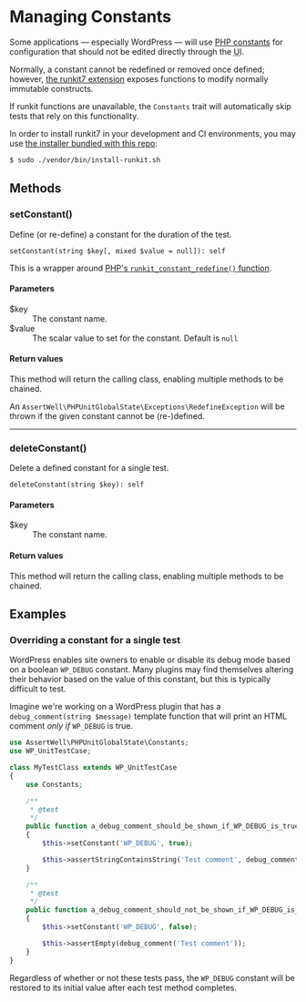 # Managing Constants

Some applications — especially WordPress — will use [PHP constants](https://www.php.net/manual/en/language.constants.php) for configuration that should not be edited directly through the <abbr title="User Interface">UI</abbr>.

Normally, a constant cannot be redefined or removed once defined; however, [the runkit7 extension](https://www.php.net/manual/en/book.runkit7) exposes functions to modify normally immutable constructs.

If runkit functions are unavailable, the `Constants` trait will automatically skip tests that rely on this functionality.

In order to install runkit7 in your development and CI environments, you may use [the installer bundled with this repo](https://github.com/stevegrunwell/runkit7-installer):

```sh
$ sudo ./vendor/bin/install-runkit.sh
```

## Methods

### setConstant()

Define (or re-define) a constant for the duration of the test.

`setConstant(string $key[, mixed $value = null]): self`

This is a wrapper around [PHP's `runkit_constant_redefine()` function](https://www.php.net/manual/en/function.runkit-constant-redefine.php).

#### Parameters

<dl>
    <dt>$key</dt>
    <dd>The constant name.</dd>
    <dt>$value</dt>
    <dd>The scalar value to set for the constant. Default is <code>null</code></dd>
</dl>

#### Return values

This method will return the calling class, enabling multiple methods to be chained.

An `AssertWell\PHPUnitGlobalState\Exceptions\RedefineException` will be thrown if the given constant cannot be (re-)defined.

---

### deleteConstant()

Delete a defined constant for a single test.

`deleteConstant(string $key): self`

#### Parameters

<dl>
    <dt>$key</dt>
    <dd>The constant name.</dd>
</dl>

#### Return values

This method will return the calling class, enabling multiple methods to be chained.


## Examples

### Overriding a constant for a single test

WordPress enables site owners to enable or disable its debug mode based on a boolean `WP_DEBUG` constant. Many plugins may find themselves altering their behavior based on the value of this constant, but this is typically difficult to test.

Imagine we're working on a WordPress plugin that has a `debug_comment(string $message)` template function that will print an HTML comment *only if* `WP_DEBUG` is true.

```php
use AssertWell\PHPUnitGlobalState\Constants;
use WP_UnitTestCase;

class MyTestClass extends WP_UnitTestCase
{
    use Constants;

    /**
     * @test
     */
    public function a_debug_comment_should_be_shown_if_WP_DEBUG_is_true()
    {
        $this->setConstant('WP_DEBUG', true);

        $this->assertStringContainsString('Test comment', debug_comment('Test comment'));
    }

    /**
     * @test
     */
    public function a_debug_comment_should_not_be_shown_if_WP_DEBUG_is_false()
    {
        $this->setConstant('WP_DEBUG', false);

        $this->assertEmpty(debug_comment('Test comment'));
    }
}
```

Regardless of whether or not these tests pass, the `WP_DEBUG` constant will be restored to its initial value after each test method completes.
